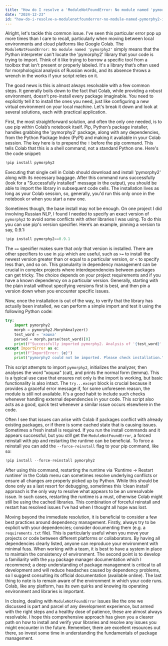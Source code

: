```yaml
---
title: "How do I resolve a 'ModuleNotFoundError: No module named 'pymorphy2'' in Google Colab?"
date: "2024-12-23"
id: "how-do-i-resolve-a-modulenotfounderror-no-module-named-pymorphy2-in-google-colab"
---
```


Alright, let's tackle this common issue. I’ve seen this particular error pop up more times than I care to recall, particularly when moving between local environments and cloud platforms like Google Colab. The `ModuleNotFoundError: No module named 'pymorphy2'` simply means that the Python interpreter can't locate the 'pymorphy2' library that your code is trying to import. Think of it like trying to borrow a specific tool from a toolbox that isn't present or properly labeled. It's a library that’s often used for morphological analysis of Russian words, and its absence throws a wrench in the works if your script relies on it.

The good news is this is almost always resolvable with a few common steps. It generally boils down to the fact that Colab, while providing a robust environment, doesn’t pre-install every package imaginable. You need to explicitly tell it to install the ones you need, just like configuring a new virtual environment on your local machine. Let's break it down and look at several solutions, each with practical application.

First, the most straightforward solution, and often the only one needed, is to use pip within Colab’s notebook itself. Pip, Python’s package installer, handles grabbing the 'pymorphy2' package, along with any dependencies, from the Python Package Index (PyPI) and making it available in your Colab session. The key here is to prepend the `!` before the pip command. This tells Colab that this is a shell command, not a standard Python one. Here's the code snippet:

```python
!pip install pymorphy2
```

Executing that single cell in Colab should download and install 'pymorphy2' along with its necessary baggage. After this command runs successfully (look for a "Successfully installed" message in the output), you should be able to import the library in subsequent code cells. The installation lives as long as your Colab session, so, generally, you'd run this only once in the notebook or when you start a new one.

Sometimes though, the base install may not be enough. On one project I did involving Russian NLP, I found I needed to specify an exact version of `pymorphy2` to avoid some conflicts with other libraries I was using. To do this you can use pip's version specifier. Here’s an example, pinning a version to say, 0.9.1:

```python
!pip install pymorphy2==0.9.1
```

The `==` specifier makes sure that *only* that version is installed. There are other specifiers to use in `pip` which are useful, such as `>=` to install the newest version greater than or equal to a particular version, or `<` to specify less than, and so on. This granularity in dependency management can be crucial in complex projects where interdependencies between packages can get tricky. The choice depends on your project requirements and if you have a known dependency on a particular version. Generally, starting with the plain install without specifying versions first is best, and then pin a version down when you encounter specific issues.

Now, once the installation is out of the way, to verify that the library has actually been installed, we can perform a simple import and test it using the following Python code:

```python
try:
    import pymorphy2
    morph = pymorphy2.MorphAnalyzer()
    test_word = 'кошка'
    parsed = morph.parse(test_word)[0]
    print(f"Successfully imported pymorphy2. Analysis of '{test_word}': {parsed.normal_form}")
except ImportError as e:
    print(f"ImportError: {e}")
    print("pymorphy2 could not be imported. Please check installation.")
```

This script attempts to import `pymorphy2`, initializes the analyzer, then analyses the word "кошка" (cat), and prints the normal form (lemma). This is a typical use case that ensures not only is the import is working, but basic functionality is also intact. The `try...except` block is crucial because it provides a graceful error message if, for some unforeseen reason, the module is still not available. It's a good habit to include such checks whenever handling external dependencies in your code. This script also acts as a good, quick test whenever a similar issue occurs elsewhere in the code.

Often I see that issues can arise with Colab if packages conflict with already existing packages, or if there is some cached state that is causing issues. Sometimes a fresh install is required. If you run the install commands and it appears successful, but you *still* get the `ModuleNotFoundError`, a forced reinstall with pip and restarting the runtime can be beneficial. To force a reinstall you can add the `--force-reinstall` flag to your pip command, like so:

```python
!pip install --force-reinstall pymorphy2
```

After using this command, restarting the runtime via 'Runtime -> Restart runtime' in the Colab menu can sometimes resolve underlying conflicts or ensure all changes are properly picked up by Python. While this should be done only as a last resort for debugging, sometimes this ‘clean install’ approach is the only way to resolve what appears to be an unresolvable issue. In such cases, restarting the runtime is a must, otherwise Colab might still be using the cached libraries. This combination of forceful reinstall and restart has resolved issues I’ve had when I thought all hope was lost.

Moving beyond the immediate resolution, it is beneficial to consider a few best practices around dependency management. Firstly, always try to be explicit with your dependencies; consider documenting them (e.g. a `requirements.txt` file). This is particularly useful when you move your projects or code between different platforms or collaborators. By having all dependencies clearly listed, anyone can reproduce your environment with minimal fuss. When working with a team, it is best to have a system in place to maintain the consistency of environment. The second point is to develop a familiarity with the `pip` package manager documentation which I recommend; a deep understanding of package management is critical to all development and will reduce headaches caused by dependency problems, so I suggest consulting its official documentation (available online). The last thing to note is to remain aware of the environment in which your code runs. Colab, like any platform, has its own quirks and knowing its operating environment and libraries is important.

In closing, dealing with `ModuleNotFoundError` issues like the one we discussed is part and parcel of any development experience, but armed with the right steps and a healthy dose of patience, these are almost always resolvable. I hope this comprehensive approach has given you a clearer path on how to install and verify your libraries and resolve any issues you might encounter in the future. Remember, there are excellent resources out there, so invest some time in understanding the fundamentals of package management.

